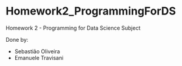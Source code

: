 # Homework2_ProgrammingForDS
Homework 2 - Programming for Data Science Subject 

Done by: 
* Sebastião Oliveira
* Emanuele Travisani
